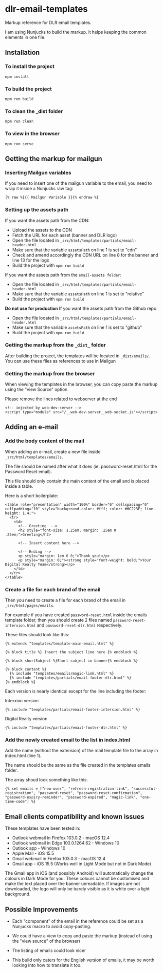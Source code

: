 # dlr-email-templates

Markup reference for DLR email templates.

I am using Nunjucks to build the markup. It helps keeping the common elements in one file.

## Installation

### To install the project

`npm install`


### To build the project

`npm run build`

### To clean the _dist folder

`npm run clean`

### To view in the browser

`npm run serve`


## Getting the markup for mailgun

### Inserting Mailgun variables
If you need to insert one of the mailgun variable to the email, you need to wrap it inside a Nunjucks raw tag:

`{% raw %}{{ Mailgun Variable }}{% endraw %}`

### Setting up the assets path
If you want the assets path from the CDN:
* Upload the assets to the CDN
* Fetch the URL for each asset (banner and DLR logo)
* Open the file located in `_src/html/templates/partials/email-header.html`
* Make sure that the variable `assetsPath` on line 1 is set to "cdn"
* Check and amend accordingly the CDN URL on line 8 for the banner and line 13 for the logo
* Build the project with `npm run build`

If you want the assets path from the `email-assets folder`:
* Open the file located in `_src/html/templates/partials/email-header.html`
* Make sure that the variable `assetsPath` on line 1 is set to "relative"
* Build the project with `npm run build`

**Do not use for production**
If you want the assets path from the Github repo:
* Open the file located in `_src/html/templates/partials/email-header.html`
* Make sure that the variable `assetsPath` on line 1 is set to "github"
* Build the project with `npm run build`

### Getting the markup from the `_dist_` folder
After building the project, the templates will be located in `_dist/emails/`.
You can use these files as references to use in Mailgun

### Getting the markup from the browser
When viewing the templates in the browser, you can copy paste the markup using the "view Source" option.

Please remove the lines related to webserver at the end

```
<!-- injected by web-dev-server -->
<script type="module" src="/__web-dev-server__web-socket.js"></script>
```


## Adding an e-mail

### Add the body content of the mail
When adding an e-mail, create a new file inside `_src/html/templates/emails`.

The file should be named after what it does (ie. password-reset.html for the Password Reset email).

This file should only contain the main content of the email and is placed inside a table.

Here is a short boilerplate:

```
<table role="presentation" width="100%" border="0" cellspacing="0" cellpadding="10" style="background-color: #fff; color: #0C223F; line-height: 1.4;">
  <tr>
    <td>
      <!-- Greeting  -->
      <h2 style="font-size: 1.25em; margin: .25em 0 .25em;">Greeting</h2>
            
      <!-- Insert content here -->

      <!-- Ending -->
      <p style="margin: 1em 0 0;">Thank you!</p>
      <p style="margin: 0;"><strong style="font-weight: bold;">Your Digital Realty Team</strong></p>
    </td>
  </tr>
</table>
```

### Create a file for each brand of the email

Then you need to create a file for each brand of the email in `_src/html/pages/emails`.

For example if you have created `password-reset.html` inside the emails template folder, then you should create 2 files named `password-reset-interxion.html` and `password-reset-dlr.html` respectively.

These files should look like this:

```
{% extends "templates/template-main-email.html" %}

{% block title %} Insert the subject line here {% endblock %}

{% block shortSubject %}Short subject in banner{% endblock %}

{% block content %}
  {% include "templates/emails/magic-link.html" %}
  {% include "templates/partials/email-footer-dlr.html" %}
{% endblock %}
```

Each version is nearly identical except for the line including the footer:

Interxion version

`{% include "templates/partials/email-footer-interxion.html" %}`

Digital Realty version

`{% include "templates/partials/email-footer-dlr.html" %}`

### Add the newly created email to the list in index.html

Add the name (without the extension) of the mail template file to the array in index.html (line 1).

The name should be the same as the file created in the templates emails folder.

The array shoud look something like this:

`{% set emails = ["new-user", "refresh-registration-link", "successful-registration", "password-reset", "password-reset-confirmation", "password-expiry-reminder", "password-expired", "magic-link", "one-time-code"] %}`

## Email clients compatibility and known issues

These templates have been tested in:
* Outlook webmail in Firefox 103.0.2 - macOS 12.4
* Outlook webmail in Edge 103.0.1264.62 - Windows 10
* Outlook app - Windows 10
* Apple Mail - iOS 15.5
* Gmail webmail in Firefox 103.0.3 - macOS 12.4
* Gmail app - iOS 15.5 (Works well in Light Mode but not in Dark Mode)

The Gmail app in iOS (and possibly Android) will automatically change the colours in Dark Mode for you. These colours cannot be customised and make the text placed over the banner unreadable. If images are not downloaded, the logo will only be barely visible as it is white over a light background.


## Possible Improvements

* Each "component" of the email in the reference could be set as a Nunjucks macro to avoid copy-pasting.

* We could have a view to copy and paste the markup (instead of using the "view source" of the browser)

* The listing of emails could look nicer

* This build only caters for the English version of emails, it may be worth looking into how to translate it too.